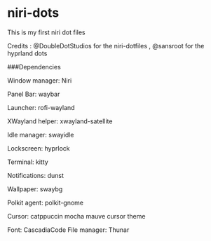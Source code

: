 # niri-dots
This is my first niri dot files

Credits :  @DoubleDotStudios for the niri-dotfiles , @sansroot for the hyprland dots

###Dependencies

Window manager: Niri

Panel Bar: waybar

Launcher: rofi-wayland

XWayland helper: xwayland-satellite

Idle manager: swayidle

Lockscreen: hyprlock

Terminal: kitty

Notifications: dunst

Wallpaper: swaybg

Polkit agent: polkit-gnome

Cursor: catppuccin mocha mauve cursor theme

Font: CascadiaCode
File manager: Thunar
